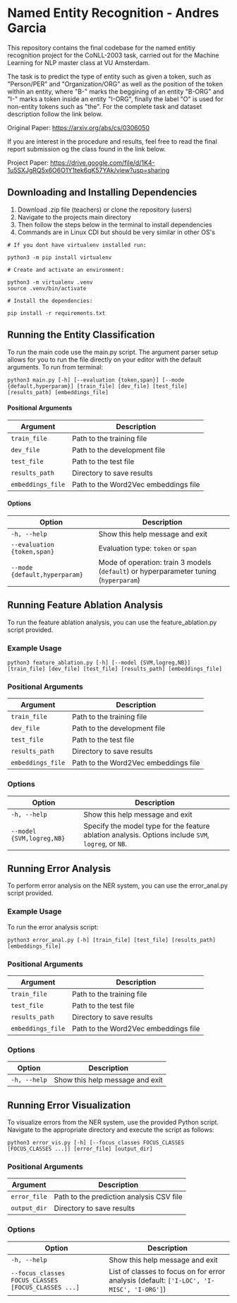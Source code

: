 # Named Entity Recognition - Andres Garcia

This repository contains the final codebase for the named entitiy recognition project for the CoNLL-2003 task, carried out for the Machine Learning for NLP master class at VU Amsterdam.

The task is to predict the type of entity such as given a token, such as "Person/PER" and "Organization/ORG" as well as the position of the token within an entity, where "B-" marks the beggining of an entity "B-ORG" and "I-" marks a token inside an entity "I-ORG", finally the label "O" is used for non-entity tokens such as "the". For the complete task and dataset description follow the link below.

Original Paper: https://arxiv.org/abs/cs/0306050

If you are interest in the procedure and results, feel free to read the final report submission og the class found in the link below.

Project Paper: https://drive.google.com/file/d/1K4-1u5SXJgRQ5x6O6O1Y1tek6qK57YAk/view?usp=sharing

## Downloading and Installing Dependencies

1. Download .zip file (teachers) or clone the repository (users)
2. Navigate to the projects main directory
3. Then follow the steps below in the terminal to install dependencies
4. Commands are in Linux CDI but should be very similar in other OS's

```
# If you dont have virtualenv installed run:

python3 -m pip install virtualenv

# Create and activate an environment:

python3 -m virtualenv .venv
source .venv/bin/activate

# Install the dependencies:

pip install -r requirements.txt
```

## Running the Entity Classification
To run the main code use the main.py script. The argument parser setup allows for you to run the file directly on your editor with the default arguments. To run from terminal:

```
python3 main.py [-h] [--evaluation {token,span}] [--mode {default,hyperparam}] [train_file] [dev_file] [test_file] [results_path] [embeddings_file]
```

#### **Positional Arguments**
| Argument          | Description                          |
|-------------------|--------------------------------------|
| `train_file`      | Path to the training file            |
| `dev_file`        | Path to the development file         |
| `test_file`       | Path to the test file                |
| `results_path`    | Directory to save results            |
| `embeddings_file` | Path to the Word2Vec embeddings file |

#### **Options**
| Option                         | Description                                                    |
|--------------------------------|----------------------------------------------------------------|
| `-h, --help`                   | Show this help message and exit                                |
| `--evaluation {token,span}`    | Evaluation type: `token` or `span`                            |
| `--mode {default,hyperparam}`  | Mode of operation: train 3 models (`default`) or hyperparameter tuning (`hyperparam`) |

## Running Feature Ablation Analysis
To run the feature ablation analysis, you can use the feature_ablation.py script provided. 

### Example Usage
```
python3 feature_ablation.py [-h] [--model {SVM,logreg,NB}] [train_file] [dev_file] [test_file] [results_path] [embeddings_file]
```

### **Positional Arguments**
| Argument          | Description                          |
|-------------------|--------------------------------------|
| `train_file`      | Path to the training file            |
| `dev_file`        | Path to the development file         |
| `test_file`       | Path to the test file                |
| `results_path`    | Directory to save results            |
| `embeddings_file` | Path to the Word2Vec embeddings file |

### **Options**
| Option                  | Description                                                   |
|-------------------------|---------------------------------------------------------------|
| `-h, --help`            | Show this help message and exit                               |
| `--model {SVM,logreg,NB}` | Specify the model type for the feature ablation analysis. Options include `SVM`, `logreg`, or `NB`. |

## Running Error Analysis
To perform error analysis on the NER system, you can use the error_anal.py script provided. 

### Example Usage
To run the error analysis script:

```
python3 error_anal.py [-h] [train_file] [test_file] [results_path] [embeddings_file]
```

### **Positional Arguments**
| Argument          | Description                          |
|-------------------|--------------------------------------|
| `train_file`      | Path to the training file            |
| `test_file`       | Path to the test file                |
| `results_path`    | Directory to save results            |
| `embeddings_file` | Path to the Word2Vec embeddings file |

### **Options**
| Option       | Description                              |
|--------------|------------------------------------------|
| `-h, --help` | Show this help message and exit          |

## Running Error Visualization
To visualize errors from the NER system, use the provided Python script. Navigate to the appropriate directory and execute the script as follows:

```
python3 error_vis.py [-h] [--focus_classes FOCUS_CLASSES [FOCUS_CLASSES ...]] [error_file] [output_dir]

```


### **Positional Arguments**
| Argument      | Description                                     |
|---------------|-------------------------------------------------|
| `error_file`  | Path to the prediction analysis CSV file        |
| `output_dir`  | Directory to save results                      |

### **Options**
| Option                                 | Description                                                                |
|----------------------------------------|----------------------------------------------------------------------------|
| `-h, --help`                           | Show this help message and exit                                            |
| `--focus_classes FOCUS_CLASSES [FOCUS_CLASSES ...]` | List of classes to focus on for error analysis (default: `['I-LOC', 'I-MISC', 'I-ORG']`) |





